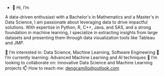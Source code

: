 - 👋 Hi, I’m

A data-driven enthusiast with a Bachelor's in Mathematics and a Master's in Data Science, I am passionate about leveraging data to drive impactful solutions. With expertise in Python, R, C++, Java, and SAS, and a strong foundation in machine learning, I specialize in extracting insights from large datasets and presenting them through data visualization tools like Tableau and JMP.

👀 I’m interested in: Data Science, Machine Learning, Software Engineering
🌱 I’m currently learning: Advanced Machine Learning and AI techniques
💞️ I’m looking to collaborate on: Innovative Data Science and Machine Learning projects
📫 How to reach me: dengcamillo@outlook.com

